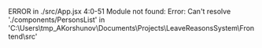 ERROR in ./src/App.jsx 4:0-51
Module not found: Error: Can't resolve './components/PersonsList' in 'C:\Users\tmp_AKorshunov\Documents\Projects\LeaveReasonsSystem\Frontend\src'
